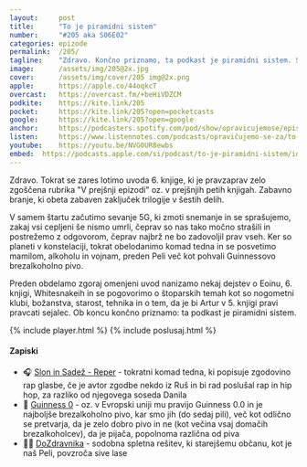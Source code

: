 ```yaml
---
layout: 	post
title:  	"To je piramidni sistem"
number: 	"#205 aka S06E02"
categories:	epizode
permalink:	/205/
tagline: 	"Zdravo. Končno priznamo, ta podkast je piramidni sistem. Samo še tri pripeljite, pa bo. Če jih ne boste pripeljali, pa jim vsaj povejte, da nas naj poslušajo. Hvala! ;)"
image:		/assets/img/205@2x.jpg
cover:		/assets/img/cover/205 img@2x.png
apple:		https://apple.co/44oqkcT
overcast:	https://overcast.fm/+beHiVDZCM
podkite:	https://kite.link/205
pocket:		https://kite.link/205?open=pocketcasts
google:		https://kite.link/205?open=google
anchor:		https://podcasters.spotify.com/pod/show/opravicujemose/episodes/To-je-piramidni-sistem-e2j05ka
listen:		https://www.listennotes.com/podcasts/opravičujemo-se-za/to-je-piramidni-sistem-AVLFPNC0dia/embed/
youtube:	https://youtu.be/NVG0UR8ewbs
embed:	https://podcasts.apple.com/si/podcast/to-je-piramidni-sistem/id1514750013?i=1000653862541
---
```


Zdravo. Tokrat se zares lotimo uvoda 6. knjige, ki je pravzaprav zelo zgoščena rubrika "V prejšnji epizodi" oz. v prejšnjih petih knjigah. Zabavno branje, ki obeta zabaven zaključek trilogije v šestih delih. 

V samem štartu začutimo sevanje 5G, ki zmoti snemanje in se sprašujemo, zakaj vsi cepljeni še nismo umrli, čeprav so nas tako močno strašili in postrežemo z odgovorom, čeprav najbrž ne bo zadovoljil prav vseh. Ker so planeti v konstelaciji, tokrat obelodanimo komad tedna in se posvetimo mamilom, alkoholu in vojnam, preden Peli več kot pohvali Guinnessovo brezalkoholno pivo. 

Preden obdelamo zgoraj omenjeni uvod nanizamo nekaj dejstev o Eoinu, 6. knjigi, Whitesnakeih in se pogovorimo o štoparskih temah kot so nogometni klubi, božanstva, starost, tehnika in o tem, da je bi Artur v 5. knjigi pravi pravcati sejalec. Ob koncu končno priznamo: ta podkast je piramidni sistem. 

{% include player.html %}
{% include poslusaj.html %}

<!--break-->

#### Zapiski

- 🎧 [Slon in Sadež - Reper](https://www.youtube.com/watch?v=bUZvFuaYQI4) - tokratni komad tedna, ki popisuje zgodovino rap glasbe, če je avtor zgodbe nekdo iz Ruš in bi rad poslušal rap in hip hop, za razliko od njegovega soseda Danila 
- 🖤 [Guinness 0](https://www.guinness.com/en/beers/guinness-zero) - oz. v Evropski uniji mu pravijo Guinness 0.0 in je najboljše brezalkoholno pivo, kar smo jih (do sedaj pili), več kot odlično se pretvarja, da je zelo dobro pivo in ne (kot večina vsaj domačih brezalkoholcev), da je pijača, popolnoma različna od piva 
- 👩‍⚕️ [DoZdravnika](https://dozdravnika.si/) - sodobna spletna rešitev, ki starejšemu občanu, kot je naš Peli, povzroča sive lase 